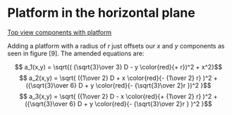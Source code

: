Platform in the horizontal plane
================================

[Top view components with platform](/img/top-view-platform_diagram.svg)

Adding a platform with a radius of $r$ just offsets our $x$ and $y$ components as seen in figure [9]. The amended equations are:

$$ a_1(x,y) = \sqrt{( {\sqrt{3}\over 3} D - y \color{red}{+ r})^2 + x^2}$$
$$ a_2(x,y) = \sqrt{ ({1\over 2} D + x \color{red}{- {1\over 2} r} )^2 + ({\sqrt{3}\over 6} D + y \color{red}{- {\sqrt{3}\over 2}r })^2 }$$
$$ a_3(x,y) =  \sqrt{ ({1\over 2} D - x \color{red}{+ {1\over 2} r} )^2 + ({\sqrt{3}\over 6} D + y \color{red}{- {\sqrt{3}\over 2}r } )^2 }$$
